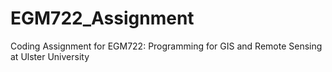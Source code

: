 # EGM722_Assignment
 Coding Assignment for EGM722: Programming for GIS and Remote Sensing at Ulster University
